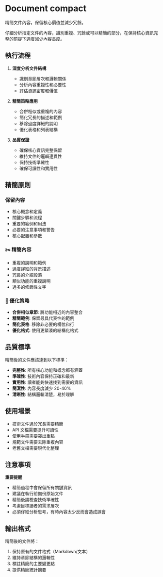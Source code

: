 # Document compact

精簡文件內容，保留核心價值並減少冗餘。

仔細分析指定文件的內容，識別重複、冗餘或可以精簡的部分，在保持核心資訊完整的前提下適度減少內容長度。

## 執行流程

1. **深度分析文件結構**
   - 識別章節層次和邏輯關係
   - 分析內容重複性和必要性
   - 評估資訊密度和價值

2. **精簡策略應用**
   - 合併相似或重複的內容
   - 簡化冗長的描述和範例
   - 移除過度詳細的說明
   - 優化表格和列表結構

3. **品質保證**
   - 確保核心資訊完整保留
   - 維持文件的邏輯連貫性
   - 保持技術準確性
   - 確保可讀性和實用性

## 精簡原則

### 保留內容
- 核心概念和定義
- 關鍵步驟和流程
- 重要的範例和用法
- 必要的注意事項和警告
- 核心配置和參數

### ✂️ 精簡內容
- 重複的說明和範例
- 過度詳細的背景描述
- 冗長的介紹段落
- 類似功能的重複說明
- 過多的修飾性文字

### 🎯 優化策略
- **合併相似章節**: 將功能相近的內容整合
- **精簡範例**: 保留最具代表性的範例
- **簡化表格**: 移除非必要的欄位和行
- **優化格式**: 使用更緊湊的結構化格式

## 品質標準

精簡後的文件應該達到以下標準：

- **完整性**: 所有核心功能和概念都有涵蓋
- **準確性**: 技術內容保持正確和最新
- **實用性**: 讀者能夠快速找到需要的資訊
- **簡潔性**: 內容長度減少 20-40%
- **清晰性**: 結構邏輯清楚，易於理解

## 使用場景

- 技術文件過於冗長需要精簡
- API 文檔需要提升可讀性
- 使用手冊需要突出重點
- 規範文件需要去除重複內容
- 老舊文檔需要現代化整理

## 注意事項

**重要提醒**
- 精簡過程中會保留所有關鍵資訊
- 建議在執行前備份原始文件
- 精簡後請檢查技術準確性
- 考慮目標讀者的需求層次
- 必須仔細分析思考，有時內容太少反而會造成誤會

## 輸出格式

精簡後的文件將：
1. 保持原有的文件格式（Markdown/文本）
2. 維持章節結構的邏輯性
3. 標註精簡的主要變更點
4. 提供精簡統計摘要
